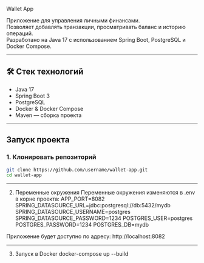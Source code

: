 Wallet App

Приложение для управления личными финансами.  
Позволяет добавлять транзакции, просматривать баланс и историю операций.  
Разработано на Java 17 с использованием Spring Boot, PostgreSQL и Docker Compose.

---

## 🛠 Стек технологий
- Java 17
- Spring Boot 3
- PostgreSQL
- Docker & Docker Compose
- Maven — сборка проекта

---

## Запуск проекта

### 1. Клонировать репозиторий
```bash
git clone https://github.com/username/wallet-app.git
cd wallet-app
```

---

2. Переменные окружения
Переменные окружения изменяются в .env в корне проекта:
APP_PORT=8082
SPRING_DATASOURCE_URL=jdbc:postgresql://db:5432/mydb
SPRING_DATASOURCE_USERNAME=postgres
SPRING_DATASOURCE_PASSWORD=1234
POSTGRES_USER=postgres
POSTGRES_PASSWORD=1234
POSTGRES_DB=mydb

Приложение будет доступно по адресу:
http://localhost:8082

---

3. Запуск в Docker
docker-compose up --build
